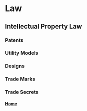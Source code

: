 # Law

## Intellectual Property Law

### Patents

### Utility Models

### Designs

### Trade Marks

### Trade Secrets

####

#### [Home](../README.md)
